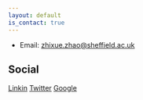```yaml
---
layout: default
is_contact: true
---
```


* Email: zhixue.zhao@sheffield.ac.uk


## Social

[Linkin](#)
[Twitter]([#](https://twitter.com/casszzx))
[Google](#)
